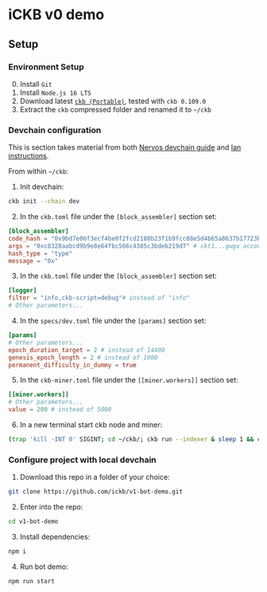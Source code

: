# iCKB v0 demo

## Setup

### Environment Setup

0. Install `Git`
1. Install `Node.js 16 LTS`
2. Download latest [`ckb (Portable)`](https://github.com/nervosnetwork/ckb/releases/latest), tested with `ckb 0.109.0`
3. Extract the `ckb` compressed folder and renamed it to `~/ckb`

### Devchain configuration

This is section takes material from both [Nervos devchain guide](https://docs.nervos.org/docs/basics/guides/devchain/) and [Ian instructions](https://talk.nervos.org/t/is-there-any-way-to-speed-up-the-blockchain-in-a-way-that-180-epochs-happen-in-a-reasonable-time-frame-in-the-local-devchain/7163).

From within `~/ckb`:

1. Init devchain:

```bash
ckb init --chain dev
```

2. In the `ckb.toml` file under the `[block_assembler]` section set:

```toml
[block_assembler]
code_hash = "0x9bd7e06f3ecf4be0f2fcd2188b23f1b9fcc88e5d4b65a8637b17723bbda3cce8"
args = "0xc8328aabcd9b9e8e64fbc566c4385c3bdeb219d7" # ckt1...gwga account
hash_type = "type"
message = "0x"
```

3. In the `ckb.toml` file under the `[block_assembler]` section set:

```toml
[logger]
filter = "info,ckb-script=debug"# instead of "info"
# Other parameters...
```

4. In the `specs/dev.toml` file under the `[params]` section set:

``` toml
[params]
# Other parameters...
epoch_duration_target = 2 # instead of 14400
genesis_epoch_length = 2 # instead of 1000
permanent_difficulty_in_dummy = true
```

5. In the `ckb-miner.toml` file under the `[[miner.workers]]` section set:

``` toml
[[miner.workers]]
# Other parameters...
value = 200 # instead of 5000
```

6. In a new terminal start ckb node and miner:

```bash
(trap 'kill -INT 0' SIGINT; cd ~/ckb/; ckb run --indexer & sleep 1 && ckb miner)
```

### Configure project with local devchain

1. Download this repo in a folder of your choice:  

```bash
git clone https://github.com/ickb/v1-bot-demo.git
```

2. Enter into the repo:

```bash
cd v1-bot-demo
```

3. Install dependencies:

```bash
npm i
```

4. Run bot demo:

```bash
npm run start
```
